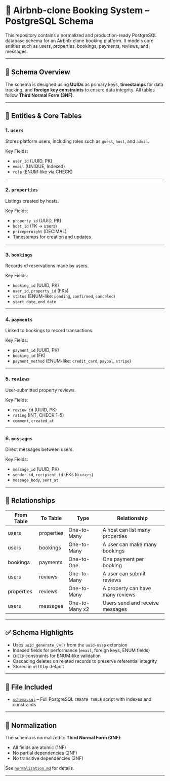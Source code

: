 # 🧱 Airbnb-clone Booking System – PostgreSQL Schema

This repository contains a normalized and production-ready PostgreSQL database schema for an Airbnb-clone booking platform. It models core entities such as users, properties, bookings, payments, reviews, and messages.

---

## 📘 Schema Overview

The schema is designed using **UUIDs** as primary keys, **timestamps** for data tracking, and **foreign key constraints** to ensure data integrity. All tables follow **Third Normal Form (3NF)**.

---

## 🧩 Entities & Core Tables

### 1. `users`
Stores platform users, including roles such as `guest`, `host`, and `admin`.

Key Fields:
- `user_id` (UUID, PK)
- `email` (UNIQUE, Indexed)
- `role` (ENUM-like via CHECK)

---

### 2. `properties`
Listings created by hosts.

Key Fields:
- `property_id` (UUID, PK)
- `host_id` (FK → users)
- `pricepernight` (DECIMAL)
- Timestamps for creation and updates

---

### 3. `bookings`
Records of reservations made by users.

Key Fields:
- `booking_id` (UUID, PK)
- `user_id`, `property_id` (FKs)
- `status` (ENUM-like: `pending`, `confirmed`, `canceled`)
- `start_date`, `end_date`

---

### 4. `payments`
Linked to bookings to record transactions.

Key Fields:
- `payment_id` (UUID, PK)
- `booking_id` (FK)
- `payment_method` (ENUM-like: `credit_card`, `paypal`, `stripe`)

---

### 5. `reviews`
User-submitted property reviews.

Key Fields:
- `review_id` (UUID, PK)
- `rating` (INT, CHECK 1–5)
- `comment`, `created_at`

---

### 6. `messages`
Direct messages between users.

Key Fields:
- `message_id` (UUID, PK)
- `sender_id`, `recipient_id` (FKs to `users`)
- `message_body`, `sent_at`

---

## 🔗 Relationships

| From Table | To Table     | Type           | Relationship                    |
|------------|--------------|----------------|---------------------------------|
| users      | properties   | One-to-Many    | A host can list many properties |
| users      | bookings     | One-to-Many    | A user can make many bookings   |
| bookings   | payments     | One-to-One     | One payment per booking         |
| users      | reviews      | One-to-Many    | A user can submit reviews       |
| properties | reviews      | One-to-Many    | A property can have many reviews|
| users      | messages     | One-to-Many x2 | Users send and receive messages |

---

## ✅ Schema Highlights

- Uses `uuid_generate_v4()` from the `uuid-ossp` extension
- Indexed fields for performance (`email`, foreign keys, ENUM fields)
- `CHECK` constraints for ENUM-like validation
- Cascading deletes on related records to preserve referential integrity
- Stored in `utf8` by default

---

## 📄 File Included

- [`schema.sql`](.database-script-0x01/schema.sql) – Full PostgreSQL `CREATE TABLE` script with indexes and constraints

---

## 🧮 Normalization

The schema is normalized to **Third Normal Form (3NF)**:
- All fields are atomic (1NF)
- No partial dependencies (2NF)
- No transitive dependencies (3NF)

See [`normalization.md`](./normalization.md) for details.

---

